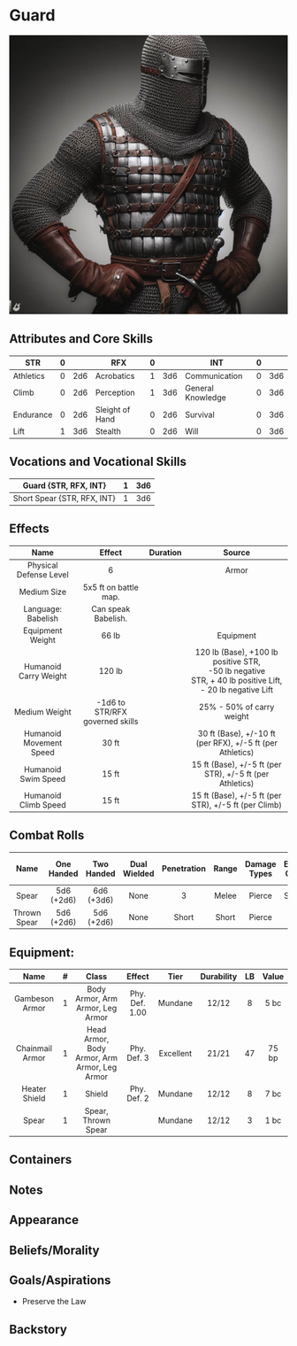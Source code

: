 # Guard

![Art](Guard.jpg)

## Attributes and Core Skills

| STR       | 0 |    | RFX             | 0 |    | INT               | 0 |    |
| --------- | :-: | :-: | --------------- | :-: | :-: | ----------------- | :-: | :-: |
| Athletics | 0 | 2d6 | Acrobatics      | 1 | 3d6 | Communication     | 0 | 3d6 |
| Climb     | 0 | 2d6 | Perception      | 1 | 3d6 | General Knowledge | 0 | 3d6 |
| Endurance | 0 | 2d6 | Sleight of Hand | 0 | 2d6 | Survival          | 0 | 3d6 |
| Lift      | 1 | 3d6 | Stealth         | 0 | 2d6 | Will              | 0 | 3d6 |

## Vocations and Vocational Skills

| Guard {STR, RFX, INT}        | 1 | 3d6 |
| ---------------------------- | :-: | :-: |
| Short Spear {STR, RFX, INT} | 1 | 3d6 |

## Effects

|          Name          |             Effect             | Duration |                                                       Source                                                       |
| :---------------------: | :-----------------------------: | :------: | :-----------------------------------------------------------------------------------------------------------------: |
| Physical Defense Level |                6                |          |                                                        Armor                                                        |
|       Medium Size       |      5x5 ft on battle map.      |          |                                                                                                                    |
|   Language: Babelish   |       Can speak Babelish.       |          |                                                                                                                    |
|    Equipment Weight    |              66 lb              |          |                                                      Equipment                                                      |
|  Humanoid Carry Weight  |             120 lb             |          | 120 lb (Base), +100 lb positive STR,<br />-50 lb negative STR, + 40 lb positive Lift,<br />- 20 lb negative Lift |
|      Medium Weight      | -1d6 to STR/RFX governed skills |          |                                              25% - 50% of carry weight                                              |
| Humanoid Movement Speed |              30 ft              |          |                              30 ft (Base), +/-10 ft (per RFX), +/-5 ft (per Athletics)                              |
|   Humanoid Swim Speed   |              15 ft              |          |                              15 ft (Base), +/-5 ft (per STR), +/-5 ft (per Athletics)                              |
|  Humanoid Climb Speed  |              15 ft              |          |                                15 ft (Base), +/-5 ft (per STR), +/-5 ft (per Climb)                                |

## Combat Rolls

|     Name     | One<br />Handed | Two<br />Handed | Dual<br />Wielded | Penetration | Range | Damage<br />Types | Engageable<br />Opponents | Area Of<br />Effect | Resource<br />Class |
| :----------: | :-------------: | :-------------: | :---------------: | :---------: | :---: | :---------------: | :-----------------------: | :-----------------: | :-----------------: |
|    Spear    | 5d6<br />(+2d6) | 6d6<br />(+3d6) |       None       |      3      | Melee |      Pierce      |        Spear Rapid        |        None        |        None        |
| Thrown Spear | 5d6<br />(+2d6) | 5d6<br />(+2d6) |       None       |    Short    | Short |      Pierce      |         Standard         |        None        |        None        |

## Equipment:

|      Name      | # |                    Class                    |     Effect     |   Tier   | Durability | LB | Value |
| :-------------: | :-: | :------------------------------------------: | :------------: | :-------: | :--------: | :-: | :---: |
| Gambeson Armor | 1 |       Body Armor, Arm Armor, Leg Armor       | Phy. Def. 1.00 |  Mundane  |   12/12   | 8 | 5 bc |
| Chainmail Armor | 1 | Head Armor, Body Armor, Arm Armor, Leg Armor |  Phy. Def. 3  | Excellent |   21/21   | 47 | 75 bp |
|  Heater Shield  | 1 |                    Shield                    |  Phy. Def. 2  |  Mundane  |   12/12   | 8 | 7 bc |
|      Spear      | 1 |             Spear, Thrown Spear             |                |  Mundane  |   12/12   | 3 | 1 bc |

## Containers

## Notes

## Appearance

## Beliefs/Morality

## Goals/Aspirations

- Preserve the Law

## Backstory
